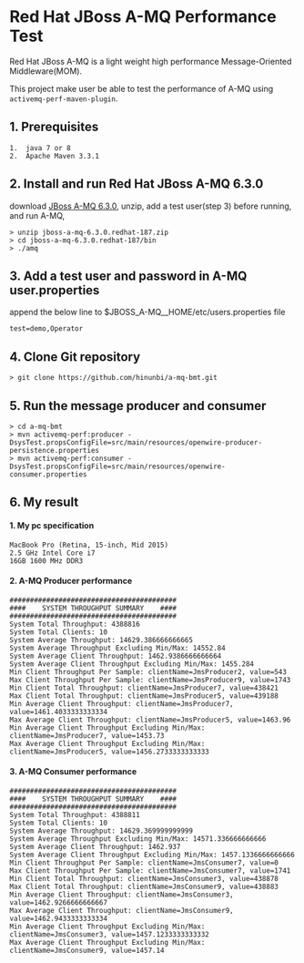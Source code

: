 # Red Hat JBoss A-MQ Performance Test

Red Hat JBoss A-MQ is a light weight high performance Message-Oriented Middleware(MOM).

This project make user be able to test the performance of A-MQ using `activemq-perf-maven-plugin`.


## 1. Prerequisites


	1.  java 7 or 8 
	2.  Apache Maven 3.3.1
	
 
## 2. Install and run Red Hat JBoss A-MQ 6.3.0
 	
download [JBoss A-MQ 6.3.0](https://access.redhat.com/jbossnetwork/restricted/softwareDownload.html?softwareId=46841), unzip, add a test user(step 3) before running, and run A-MQ, 
 	
 	
	> unzip jboss-a-mq-6.3.0.redhat-187.zip
	> cd jboss-a-mq-6.3.0.redhat-187/bin
	> ./amq
 	
## 3. Add a test user and password in A-MQ user.properties

append the below line to $JBOSS_A-MQ__HOME/etc/users.properties file

	test=demo,Operator 

## 4. Clone Git repository 

	> git clone https://github.com/hinunbi/a-mq-bmt.git
	

## 5. Run the message producer and consumer
	
	> cd a-mq-bmt
	> mvn activemq-perf:producer -DsysTest.propsConfigFile=src/main/resources/openwire-producer-persistence.properties
	> mvn activemq-perf:consumer -DsysTest.propsConfigFile=src/main/resources/openwire-consumer.properties


## 6. My result
 

#### 1. My pc specification
	
	MacBook Pro (Retina, 15-inch, Mid 2015)
	2.5 GHz Intel Core i7
	16GB 1600 MHz DDR3
	

#### 2. A-MQ Producer performance

	#########################################
	####    SYSTEM THROUGHPUT SUMMARY    ####
	#########################################
	System Total Throughput: 4388816
	System Total Clients: 10
	System Average Throughput: 14629.386666666665
	System Average Throughput Excluding Min/Max: 14552.84
	System Average Client Throughput: 1462.9386666666664
	System Average Client Throughput Excluding Min/Max: 1455.284
	Min Client Throughput Per Sample: clientName=JmsProducer2, value=543
	Max Client Throughput Per Sample: clientName=JmsProducer9, value=1743
	Min Client Total Throughput: clientName=JmsProducer7, value=438421
	Max Client Total Throughput: clientName=JmsProducer5, value=439188
	Min Average Client Throughput: clientName=JmsProducer7, value=1461.4033333333334
	Max Average Client Throughput: clientName=JmsProducer5, value=1463.96
	Min Average Client Throughput Excluding Min/Max: clientName=JmsProducer7, value=1453.73
	Max Average Client Throughput Excluding Min/Max: clientName=JmsProducer5, value=1456.2733333333333

#### 3. A-MQ Consumer performance

	#########################################
	####    SYSTEM THROUGHPUT SUMMARY    ####
	#########################################
	System Total Throughput: 4388811
	System Total Clients: 10
	System Average Throughput: 14629.369999999999
	System Average Throughput Excluding Min/Max: 14571.336666666666
	System Average Client Throughput: 1462.937
	System Average Client Throughput Excluding Min/Max: 1457.1336666666666
	Min Client Throughput Per Sample: clientName=JmsConsumer7, value=0
	Max Client Throughput Per Sample: clientName=JmsConsumer7, value=1741
	Min Client Total Throughput: clientName=JmsConsumer3, value=438878
	Max Client Total Throughput: clientName=JmsConsumer9, value=438883
	Min Average Client Throughput: clientName=JmsConsumer3, value=1462.9266666666667
	Max Average Client Throughput: clientName=JmsConsumer9, value=1462.9433333333334
	Min Average Client Throughput Excluding Min/Max: clientName=JmsConsumer3, value=1457.1233333333332
	Max Average Client Throughput Excluding Min/Max: clientName=JmsConsumer9, value=1457.14
